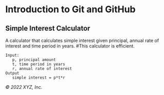 # Introduction to Git and GitHub

## Simple Interest Calculator

A calculator that calculates simple interest given principal, annual rate of interest and time period in years.
#This calculator is efficient.

```
Input:
   p, principal amount
   t, time period in years
   r, annual rate of interest
Output
   simple interest = p*t*r
```

_© 2022 XYZ, Inc._
